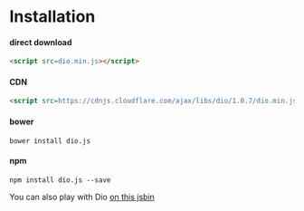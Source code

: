 # Installation

#### direct download

```html
<script src=dio.min.js></script>
```

#### CDN

```html
<script src=https://cdnjs.cloudflare.com/ajax/libs/dio/1.0.7/dio.min.js></script>
```

#### bower

```
bower install dio.js
```

#### npm

```
npm install dio.js --save
```

You can also play with Dio [on this jsbin](http://jsbin.com/lobavo/edit?js,output)

